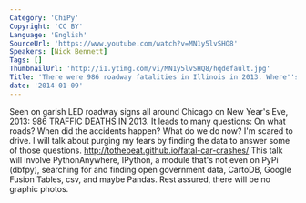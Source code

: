 ```yaml
---
Category: 'ChiPy'
Copyright: 'CC BY'
Language: 'English'
SourceUrl: 'https://www.youtube.com/watch?v=MN1y5lvSHQ8'
Speakers: [Nick Bennett]
Tags: []
ThumbnailUrl: 'http://i1.ytimg.com/vi/MN1y5lvSHQ8/hqdefault.jpg'
Title: 'There were 986 roadway fatalities in Illinois in 2013. Where''s the data?'
date: '2014-01-09'
---
```

Seen on garish LED roadway signs all around Chicago on New Year's Eve, 2013: 986 TRAFFIC DEATHS IN 2013. It leads to many questions: On what roads? When did the accidents happen? What do we do now? I'm scared to drive. I will talk about purging my fears by finding the data to answer some of those questions. http://tothebeat.github.io/fatal-car-crashes/ This talk will involve PythonAnywhere, IPython, a module that's not even on PyPi (dbfpy), searching for and finding open government data, CartoDB, Google Fusion Tables, csv, and maybe Pandas. Rest assured, there will be no graphic photos. 
